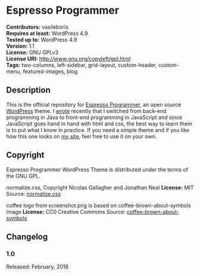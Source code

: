 # Espresso Programmer

**Contributors:** vasileboris  
**Requires at least:** WordPress 4.9  
**Tested up to:** WordPress 4.9  
**Version:** 1.1  
**License:** GNU GPLv3  
**License URI:** http://www.gnu.org/copyleft/gpl.html  
**Tags:** two-columns, left-sidebar, grid-layout, custom-header, custom-menu, featured-images, blog

## Description

This is the official repository for [Espresso Programmer][espressoprogrammer-wp-theme], an open source [WordPress][wp-org] theme. 
I [wrote][javascript-closures-java-programmers] recently that I switched from back-end programming in Java to front-end programming in JavaScript and since JavaScript goes hand in hand with html and css, the best way to learn them is to put what I know in practice. 
If you need a simple theme and if you like how this one looks on [my site][espressoprogrammer], feel free to use it on your own.

## Copyright

Espresso Programmer WordPress Theme is distributed under the terms of the GNU GPL.

normalize.css, Copyright Nicolas Gallagher and Jonathan Neal
**License:** MIT
Source: [normalize.css][normalize.css]

coffee logo from screenshot.png is based on coffee-brown-about-symbols image
**License:** CC0 Creative Commons
Source: [coffee-brown-about-symbols][coffee-brown-about-symbols]

[espressoprogrammer-wp-theme]: https://espressoprogrammer.com/espresso-programmer-wp-theme/ 
[wp-org]: https://wordpress.org/
[javascript-closures-java-programmers]: https://espressoprogrammer.com/javascript-closures-java-programmers/
[espressoprogrammer]: https://espressoprogrammer.com
[normalize.css]: https://necolas.github.io/normalize.css/
[coffee-brown-about-symbols]: https://pixabay.com/en/coffee-brown-about-symbols-547490/

## Changelog

### 1.0
Released: February, 2018